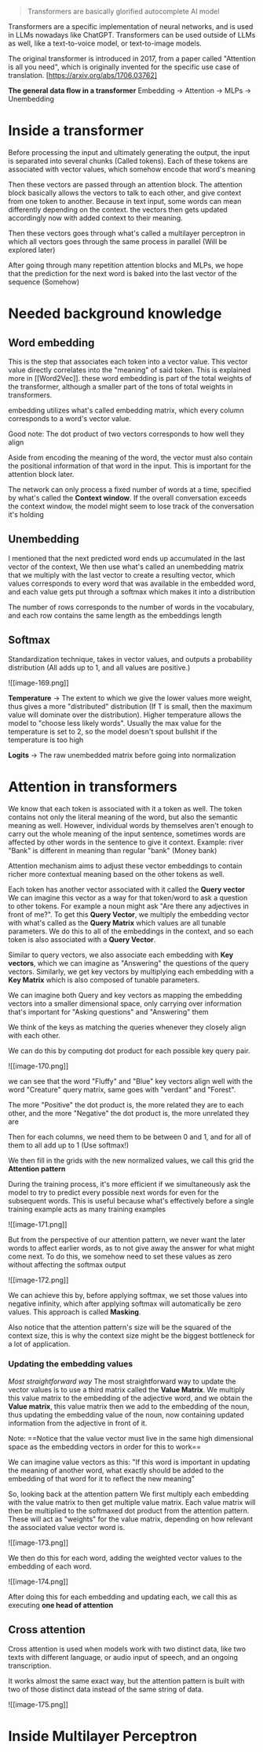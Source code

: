 > Transformers are basically glorified autocomplete AI model

Transformers are a specific implementation of neural networks, and is used in LLMs nowadays like ChatGPT.
Transformers can be used outside of LLMs as well, like a text-to-voice model, or text-to-image models.

The original transformer is introduced in 2017, from a paper called "Attention is all you need", which is originally invented for the specific use case of translation.
[https://arxiv.org/abs/1706.03762]

**The general data flow in a transformer**
Embedding -> Attention -> MLPs -> Unembedding

# Inside a transformer

Before processing the input and ultimately generating the output, the input is separated into several chunks (Called tokens).
Each of these tokens are associated with vector values, which somehow encode that word's meaning

Then these vectors are passed through an attention block. The attention block basically allows the vectors to talk to each other, and give context from one token to another. Because in text input, some words can mean differently depending on the context. the vectors then gets updated accordingly now with added context to their meaning.

Then these vectors goes through what's called a multilayer perceptron in which all vectors goes through the same process in parallel (Will be explored later)

After going through many repetition attention blocks and MLPs, we hope that the prediction for the next word is baked into the last vector of the sequence (Somehow)

# Needed background knowledge

## Word embedding

This is the step that associates each token into a vector value. This vector value directly correlates into the "meaning" of said token. This is explained more in [[Word2Vec]].
these word embedding is part of the total weights of the transformer, although a smaller part of the tons of total weights in transformers.

embedding utilizes what's called embedding matrix, which every column corresponds to a word's vector value.

Good note:
The dot product of two vectors corresponds to how well they align

Aside from encoding the meaning of the word, the vector must also contain the positional information of that word in the input. This is important for the attention block later.

The network can only process a fixed number of words at a time, specified by what's called the **Context window**. If the overall conversation exceeds the context window, the model might seem to lose track of the conversation it's holding

## Unembedding

I mentioned that the next predicted word ends up accumulated in the last vector of the context, We then use what's called an unembedding matrix that we multiply with the last vector to create a resulting vector, which values corresponds to every word that was available in the embedded word, and each value gets put through a softmax which makes it into a distribution 

The number of rows corresponds to the number of words in the vocabulary, and each row contains the same length as the embeddings length


## Softmax

Standardization technique, takes in vector values, and outputs a probability distribution (All adds up to 1, and all values are positive.)

![[image-169.png]]


**Temperature** -> The extent to which we give the lower values more weight, thus gives a more "distributed" distribution (If T is small, then the maximum value will dominate over the distribution). Higher temperature allows the model to "choose less likely words". Usually the max value for the temperature is set to 2, so the model doesn't spout bullshit if the temperature is too high

**Logits** -> The raw unembedded matrix before going into normalization


# Attention in transformers

We know that each token is associated with it a token as well. The token contains not only the literal meaning of the word, but also the semantic meaning as well. However, individual words by themselves aren't enough to carry out the whole meaning of the input sentence, sometimes words are affected by other words in the sentence to give it context.
Example: river "Bank" is different in meaning than regular "bank" (Money bank)

Attention mechanism aims to adjust these vector embeddings to contain richer more contextual meaning based on the other tokens as well.

Each token has another vector associated with it called the **Query vector** We can imagine this vector as a way for that token/word to ask a question to other tokens. For example a noun might ask "Are there any adjectives in front of me?".
To get this **Query Vector**, we multiply the embedding vector with what's called as the **Query Matrix** which values are all tunable parameters. 
We do this to all of the embeddings in the context, and so each token is also associated with a **Query Vector**.

Similar to query vectors, we also associate each embedding with **Key vectors**, which we can imagine as "Answering" the questions of the query vectors. Similarly, we get key vectors by multiplying each embedding with a **Key Matrix** which is also composed of tunable parameters.

We can imagine both Query and key vectors as mapping the embedding vectors into a smaller dimensional space, only carrying over information that's important for "Asking questions" and "Answering" them

We think of the keys as matching the queries whenever they closely align with each other.

We can do this by computing dot product for each possible key query pair.


![[image-170.png]]


we can see that the word "Fluffy" and "Blue" key vectors align well with the word "Creature" query matrix, same goes with "verdant" and "Forest".

The more "Positive" the dot product is, the more related they are to each other, and the more "Negative" the dot product is, the more unrelated they are

Then for each columns, we need them to be between 0 and 1, and for all of them to all add up to 1 (Use softmax!)

We then fill in the grids with the new normalized values, we call this grid the **Attention pattern**

During the training process, it's more efficient if we simultaneously ask the model to try to predict every possible next words for even for the subsequent words. This is useful because what's effectively before a single training example acts as many training examples

![[image-171.png]]

But from the perspective of our attention pattern, we never want the later words to affect earlier words, as to not give away the answer for what might come next. To do this, we somehow need to set these values as zero without affecting the softmax output

![[image-172.png]]

We can achieve this by, before applying softmax, we set those values into negative infinity, which after applying softmax will automatically be zero values. This approach is called **Masking**.

Also notice that the attention pattern's size will be the squared of the context size, this is why the context size might be the biggest bottleneck for a lot of application.

### Updating the embedding values

*Most straightforward way*
The most straightforward way to update the vector values is to use a third matrix called the **Value Matrix**. We multiply this value matrix to the embedding of the adjective word, and we obtain the **Value matrix**, this value matrix then we add to the embedding of the noun, thus updating the embedding value of the noun, now containing updated information from the adjective in front of it.

Note:
==Notice that the value vector must live in the same high dimensional space as the embedding vectors in order for this to work==

We can imagine value vectors as this:
"If this word is important in updating the meaning of another word, what exactly should be added to the embedding of that word for it to reflect the new meaning"

So, looking back at the attention pattern
We first multiply each embedding with the value matrix to then get multiple value matrix. Each value matrix will then be multiplied to the softmaxed dot product from the attention pattern. These will act as "weights" for the value matrix, depending on how relevant the associated value vector word is.

![[image-173.png]]

We then do this for each word, adding the weighted vector values to the embedding of each word.

![[image-174.png]]

After doing this for each embedding and updating each, we call this as executing **one head of attention**

## Cross attention

Cross attention is used when models work with two distinct data, like two texts with different language, or audio input of speech, and an ongoing transcription.

It works almost the same exact way, but the attention pattern is built with two of those distinct data instead of the same string of data.

![[image-175.png]]



# Inside Multilayer Perceptron

 